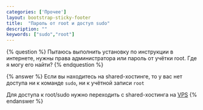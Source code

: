 ```yaml
---
categories: ['Прочее']
layout: bootstrap-sticky-footer
title:  "Пароль от root и доступ sudo"
description: ""
keywords: ["sudo","root"]
---
```

{% question %}
Пытаюсь выполнить установку по инструкции в интернете, нужны права администратора или пароль от учётки root. Где я могу его найти?
{% endquestion %}

{% answer %}
Если вы находитесь на shared-хостинге, то у вас нет доступа ни к команде `sudo`, ни к учётной записи `root`

Для доступа к root/sudo нужно переходить с shared-хостинга на [VPS](https://beget.com/ru/vps)
{% endanswer %}

